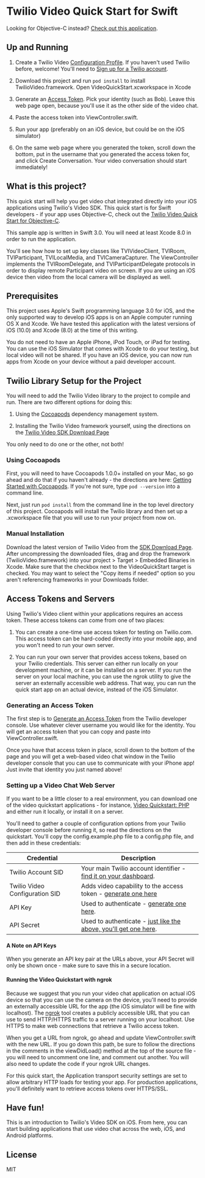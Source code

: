 # Twilio Video Quick Start for Swift

Looking for Objective-C instead? [Check out this application](https://github.com/twilio/video-quickstart-objc).

## Up and Running

1) Create a Twilio Video [Configuration Profile](https://www.twilio.com/user/account/video/profiles). If you haven't used Twilio before, welcome! You'll need to [Sign up for a Twilio account](https://www.twilio.com/try-twilio).

2) Download this project and run `pod install` to install TwilioVideo.framework. Open VideoQuickStart.xcworkspace in Xcode

3) Generate an [Access Token](https://www.twilio.com/user/account/video/dev-tools/testing-tools). Pick your identity (such as Bob). Leave this web page open, because you'll use it as the other side of the video chat.

4) Paste the access token into ViewController.swift.

5) Run your app (preferably on an iOS device, but could be on the iOS simulator)

6) On the same web page where you generated the token, scroll down the bottom, put in the username that you generated the access token for, and click Create Conversation. Your video conversation should start immediately! 

## What is this project?

This quick start will help you get video chat integrated directly into your iOS applications using Twilio's Video SDK. This quick start is for Swift developers - if your app uses Objective-C, check out the [Twilio Video Quick Start for Objective-C](https://github.com/twilio/video-quickstart-objc). 

This sample app is written in Swift 3.0. You will need at least Xcode 8.0 in order to run the application.

You'll see how how to set up key classes like TVIVideoClient, TVIRoom, TVIParticipant, TVILocalMedia, and TVICameraCapturer. The ViewController implements the TVIRoomDelegate, and TVIParticipantDelegate protocols in order to display remote Participant video on screen. If you are using an iOS device then video from the local camera will be displayed as well.

## Prerequisites

This project uses Apple's Swift programming language 3.0 for iOS, and the only supported way to develop iOS apps is on an Apple computer running OS X and Xcode. We have tested this application with the latest versions of iOS (10.0) and Xcode (8.0) at the time of this writing.

You do not need to have an Apple iPhone, iPod Touch, or iPad for testing. You can use the iOS Simulator that comes with Xcode to do your testing, but local video will not be shared. If you have an iOS device, you can now run apps from Xcode on your device without a paid developer account.

## Twilio Library Setup for the Project

You will need to add the Twilio Video library to the project to compile and run. There are two different options for doing this:

1) Using the [Cocoapods](https://cocoapods.org/) dependency management system. 

2) Installing the Twilio Video framework yourself, using the directions on the [Twilio Video SDK Download Page](https://www.twilio.com/docs/api/video/sdks)

You only need to do one or the other, not both!

### Using Cocoapods

First, you will need to have Cocoapods 1.0.0+ installed on your Mac, so go ahead and do that if you haven't already - the directions are here: [Getting Started with Cocoapods](https://guides.cocoapods.org/using/getting-started.html). If you're not sure, type `pod --version` into a command line.

Next, just run `pod install` from the command line in the top level directory of this project. Cocoapods will install the Twilio library and then set up a .xcworkspace file that you will use to run your project from now on. 

### Manual Installation

Download the latest version of Twilio Video from the [SDK Download Page](https://www.twilio.com/docs/api/video/sdks). After uncompressing the downloaded files, drag and drop the framework (TwilioVideo.framework) into your project > Target > Embedded Binaries in Xcode. Make sure that the checkbox next to the VideoQuickStart target is checked. You may want to select the "Copy items if needed" option so you aren't referencing frameworks in your Downloads folder.

## Access Tokens and Servers

Using Twilio's Video client within your applications requires an access token. These access tokens can come from one of two places:

1) You can create a one-time use access token for testing on Twilio.com. This access token can be hard-coded directly into your mobile app, and you won't need to run your own server.

2) You can run your own server that provides access tokens, based on your Twilio credentials. This server can either run locally on your development machine, or it can be installed on a server. If you run the server on your local machine, you can use the ngrok utility to give the server an externally accessible web address. That way, you can run the quick start app on an actual device, instead of the iOS Simulator.

### Generating an Access Token

The first step is to [Generate an Access Token](https://www.twilio.com/user/account/video/dev-tools/testing-tools) from the Twilio developer console. Use whatever clever username you would like for the identity. You will get an access token that you can copy and paste into ViewController.swift.

Once you have that access token in place, scroll down to the bottom of the page and you will get a web-based video chat window in the Twilio developer console that you can use to communicate with your iPhone app! Just invite that identity you just named above!

### Setting up a Video Chat Web Server

If you want to be a little closer to a real environment, you can download one of the video quickstart applications - for instance, [Video Quickstart: PHP](https://github.com/TwilioDevEd/video-quickstart-php) and either run it locally, or install it on a server.

 You'll need to gather a couple of configuration options from your Twilio developer console before running it, so read the directions on the quickstart. You'll copy the config.example.php file to a config.php file, and then add in these credentials:
 
 Credential | Description
---------- | -----------
Twilio Account SID | Your main Twilio account identifier - [find it on your dashboard](https://www.twilio.com/user/account/video).
Twilio Video Configuration SID | Adds video capability to the access token - [generate one here](https://www.twilio.com/user/account/video/profiles)
API Key | Used to authenticate - [generate one here](https://www.twilio.com/user/account/messaging/dev-tools/api-keys).
API Secret | Used to authenticate - [just like the above, you'll get one here](https://www.twilio.com/user/account/messaging/dev-tools/api-keys).

#### A Note on API Keys

When you generate an API key pair at the URLs above, your API Secret will only
be shown once - make sure to save this in a secure location.

#### Running the Video Quickstart with ngrok

Because we suggest that you run your video chat application on actual iOS device so that you can use the camera on the device, you'll need to provide an externally accessible URL for the app (the iOS simulator will be fine with localhost). The [ngrok](https://ngrok.com/) tool creates a publicly accessible URL that you can use to send HTTP/HTTPS traffic to a server running on your localhost. Use HTTPS to make web connections that retrieve a Twilio access token.

When you get a URL from ngrok, go ahead and update ViewController.swift with the new URL.  If you go down this path, be sure to follow the directions in the comments in the viewDidLoad() method at the top of the source file - you will need to uncomment one line, and comment out another. You will also need to update the code if your ngrok URL changes.

For this quick start, the Application transport security settings are set to allow arbitrary HTTP loads for testing your app. For production applications, you'll definitely want to retrieve access tokens over HTTPS/SSL.

## Have fun!

This is an introduction to Twilio's Video SDK on iOS. From here, you can start building applications that use video chat across the web, iOS, and Android platforms.

## License

MIT
